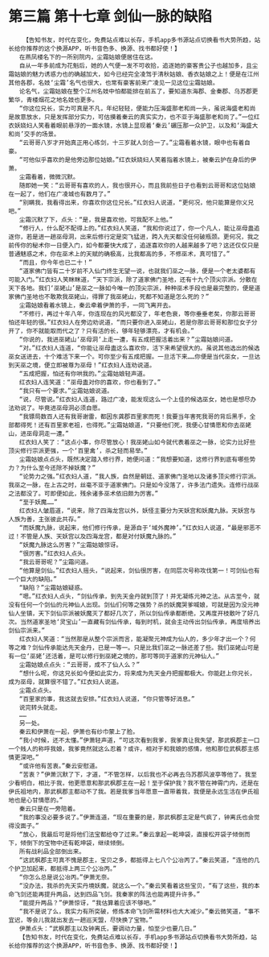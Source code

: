 # 第三篇 第十七章 剑仙一脉的缺陷
        【告知书友，时代在变化，免费站点难以长存，手机app多书源站点切换看书大势所趋，站长给你推荐的这个换源APP，听书音色多、换源、找书都好使！】
       在燕凤楼名下的一所别院内，尘霜姑娘便居住在这。
       自从一年多前成为花魁后，她的人气便一发不可收拾，追逐她的豪客贵公子也越加多，且尘霜姑娘的魅力诱惑力也的确越加大，如今已经完全凌驾于清秋姑娘、香衣姑娘之上！便是在江州其他各郡，名妓‘尘霜’名气也很大，也常有豪客前来广凌见一见这位尘霜姑娘。
       论名气，尘霜姑娘在整个江州名妓中怕都能排在前五了，要知道东海郡、金秦郡、乌苏郡更繁华，青楼烟花之地名妓也更多。
       “你这位兄长，实力可真是不凡，年纪轻轻，便能力压海盛那老和尚一头，虽说海盛老和尚是故意放水，只是发挥部分实力，可估摸着秦云的真实实力，也不亚于海盛那老和尚了。”一位红衣妖娆妇人笑看着眼前悬浮的一面水镜，水镜上显现着‘秦云’碾压那一众护卫，以及和‘海盛大和尚’交手的场景。
       “云哥哥八岁才开始真正用心练剑，十三岁就人剑合一了。”尘霜看着水镜，眼中也有着自豪。
       “可他似乎喜欢的是他旁边那位姑娘。”红衣妖娆妇人笑着指着水镜上，被秦云护在身后的伊萧。
       尘霜看着，微微沉默。
       随即她一笑：“云哥哥有喜欢的人，我也很开心，而且我前些日子也看到云哥哥和这位姑娘在一起了，他们在广凌城也有数月了。”
       “别瞒我，我看得出来，你喜欢你这位兄长。”红衣妇人说道，“更何况，他只能算是你义兄吧。”
       尘霜沉默了下，点头：“是，我是喜欢他，可我配不上他。”
       “修行人，什么配不配得上的。”红衣妇人笑道，“我和你说过了，你一个凡人，能让巫母蛊追逐你，若是进一趟巫母洞，出来后修行定是突飞猛进，跨入先天都没任何破瓶颈。更何况，我之前传你的秘术你一日便入门，如今都要快大成了，追逐喜欢你的人越来越多了吧？这还仅仅只是普通魅惑之术，你在巫术上的天赋的确极高，比我都高的多，不修巫术，真可惜了。”
       “而且，你今年也已二十！”
       “道家佛门皆有二十岁前不入仙门终生无望一说，也就我们巫之一脉，便是一个老太婆都有可能入门。”红衣妇人笑眯眯道，“天下宗派，除了道家佛门圣地，还有十九个顶尖宗派。分散在天下各地。我们‘巫姥山’是巫之一脉如今唯一的顶尖宗派，种种巫术手段也是最完整的，便是道家佛门圣地也不敢欺我巫姥山，得罪了我巫姥山，死都不知道是怎么死的？”
       尘霜姑娘看着水镜上，秦云牵着伊萧的手，一同飞离开去。
       “不修行，再过十年八年，你连现在的风光都没了，年老色衰，等你垂垂老矣，你那云哥哥怕还年轻的很。”红衣妇人在旁边劝说道，“而只要你进入巫姥山，若是你那云哥哥和那位女子分开了，你不就能取而代之了？只有活的长，够年轻够漂亮，才有机会。”
       “你说的，我进巫姥山‘巫母洞’上走一遭，有五成把握活着出来？”尘霜姑娘问道。
       “对。”红衣妇人连道，“你能让巫母蛊这么喜欢你，活下来希望很大的。虽说其他选出的候选巫女送进去，十个难活下来一个。可你至少有五成把握。一旦活下来……你便是当代巫女，一旦达到天巫之境，便立即被尊为巫母！”红衣妇人连劝说道。
       “五成把握，怕还有你哄我的。”尘霜姑娘轻声道。
       红衣妇人连笑道：“巫母蛊对你的喜欢，你也看到了。”
       “我只有一个要求。”尘霜姑娘说道。
       “说，尽管说。”红衣妇人连道，路过广凌，能发现这么一个上佳的候选巫女，她也是想尽办法劝说了。毕竟进巫母洞必须自愿。
       “我镖局数百人还有我哥谢雷，都因东龚郡百里家而死！我要当年害死我哥的背后黑手，全部都得死！还有百里家老祖，也得死。”尘霜姑娘道，“只要他们死，我便心甘情愿和你去巫姥山，进巫母洞走一遭。”
       红衣妇人笑了：“这点小事，你尽管放心！我巫姥山如今就代表着巫之一脉，论实力比好些顶尖修行宗派更强，一个‘百里禽’，杀之轻而易举。”
       尘霜姑娘点点头，既然决定踏入修行界，她便问道：“我想要知道，这修行界到底有哪些势力？为什么至今还除不掉妖魔？”
       “论势力之强。”红衣妇人道，“我人族，自然是朝廷、道家佛门圣地以及诸多顶尖修行宗派。我巫之一脉，在上古之时，丝毫不亚于道家佛门。只是如今没落了，许多法门遗失。连修行战巫之法都没了。可即便如此，残余诸多巫术依旧颇为厉害。”
       “至于妖魔……”
       红衣妇人皱眉道，“说来，除了四海龙宫以外，妖怪主要分为天妖宫和妖魔九脉。天妖宫与人族为善，主张彼此共存。”
       “而妖魔九脉，说起来，他们修行传承，是源自于‘域外魔神’。”红衣妇人说道，“最是邪恶不过！不管是人族、天妖宫以及四海龙宫，都是对付妖魔九脉的。”
       “妖魔九脉这么厉害？”尘霜姑娘惊讶。
       “很厉害。”红衣妇人点头。
       “我云哥哥呢？”尘霜问道。
       “他算是剑仙。”红衣妇人摇头，“说起来，剑仙很厉害，在同层次号称攻伐第一！可剑仙也有一个巨大的缺陷。”
       “缺陷？”尘霜姑娘疑惑。
       “嗯。”红衣妇人点头，“剑仙传承，到先天金丹就到顶了！并无凝练元神之法。从古至今，就没有任何一个剑仙的元神仙人出现。剑仙们何等之强势？杀的妖魔哭爹喊娘，可就是因为没元神仙人坐镇，天下剑仙宗派被妖魔灭了都好几次了，所以剑仙传承都断绝，又再度开枝散叶了好几次。当然道家圣地‘灵宝山’一直藏有剑仙传承，每到时机，就会主动传出剑仙传承，再度培养出剑仙宗派来。”
       红衣妇人笑道：“当然那是从整个宗派而言，能凝聚元神成为仙人的，多少年才出一个？何等之难？剑仙传承能达先天金丹，已是一等一。只是比我们巫之一脉还差了些。我们巫姥山可是有一位‘巫姥’还活着，是可以修行到巫姥之境的，那可等同于道家的元神仙人。”
       尘霜姑娘点点头：“云哥哥，成不了仙人么？”
       “想什么呢，你这兄长如今便如此实力，将来成为先天金丹把握都极大。你能赶上你兄长，成为巫母，就算很不错了。”红衣妇人说道。
       尘霜点点头。
       “百里家的事，我这就去安排。”红衣妇人说道，“你只管等好消息。”
       说完转头就走。
       ……
       另一处。
       秦云和伊萧在一起，伊萧也有纱巾蒙上了脸。
       “我小时候，还不太懂。”伊萧轻声道，“可这次看到我爹，我爹真让我失望，那武枫郡主一口一个贱人的称呼我娘，我爹竟然就这么忍着？或许，相对于和我娘的感情，他和那位武枫郡主感情更深吧。”
       “或许他有苦衷。”秦云安慰道。
       “苦衷？”伊萧沉默了下，才道，“不管怎样，以后我也不必再去乌苏郡风波亭等他了。我至少看明白，相比于我，他更愿意和那武枫郡主在一起！至于保护我？我不管在神霄门内，还是在伊氏祖地内，那武枫郡主都动不了我。若是我爹当年愿意一直带着我，我便是永远生活在伊氏祖地也是心甘情愿的。”
       秦云只是在一旁陪着。
       “我的事没必要多说了。”伊萧连道，“现在重要的是，那武枫郡主定是气疯了，钟离氏也会觉得没面子。”
       “放心，我最后可是将他们法宝都给夺了过来。”秦云拿起一乾坤袋，直接松开袋子倾倒而下，倾倒下的宝物中还有乾坤袋，继续倾倒。
       所有战利品全部倒出来。
       “这武枫郡主可真不愧是郡主，宝贝之多，都抵得上七八个公冶丙了。”秦云笑道，“连他的几个护卫加起来，都抵得上两三个公冶丙。”
       “你怎么总是说公冶丙。”伊萧无奈。
       “没办法，我杀的先天实丹境妖魔，就这么一个。”秦云笑看着这些宝贝，“有了这些，我的本命飞剑还能再提升两品，达到四品飞剑。我秦家的阵法也能再提升许多。”
       “能提升两品？”伊萧惊讶，“我估算着应该不够吧。”
       “我不是说了么，我实力有所突破，修炼本命飞剑所需材料也大大减少。”秦云微笑道，“事不宜迟，等会儿我就出发去一趟巡天盟，尽快换了宝物。”
       伊萧点头：“武枫郡主以及钟离氏，要调动力量，怕至少也要几日。”
       【告知书友，时代在变化，免费站点难以长存，手机app多书源站点切换看书大势所趋，站长给你推荐的这个换源APP，听书音色多、换源、找书都好使！】
